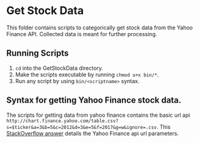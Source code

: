 # Get Stock Data
This folder contains scripts to categorically get stock data from the Yahoo Finance API. Collected data is meant for further processing.
## Running Scripts
1. `cd` into the GetStockData directory.
2. Make the scripts executable by running `chmod u+x bin/*`.
3. Run any script by using `bin/<scriptname>` syntax.
## Syntax for getting Yahoo Finance stock data.
The scripts for getting data from yahoo finance contains the basic url api `http://chart.finance.yahoo.com/table.csv?s=$ticker&a=3&b=5&c=2012&d=3&e=5&f=2017&g=w&ignore=.csv`. This [StackOverflow answer](http://stackoverflow.com/a/2152127) details the Yahoo Finance api url parameters. 
